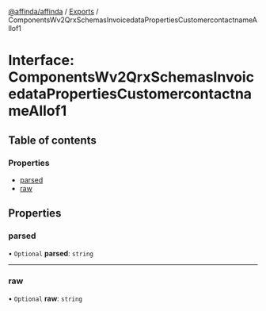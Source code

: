 [@affinda/affinda](../README.md) / [Exports](../modules.md) / ComponentsWv2QrxSchemasInvoicedataPropertiesCustomercontactnameAllof1

# Interface: ComponentsWv2QrxSchemasInvoicedataPropertiesCustomercontactnameAllof1

## Table of contents

### Properties

- [parsed](ComponentsWv2QrxSchemasInvoicedataPropertiesCustomercontactnameAllof1.md#parsed)
- [raw](ComponentsWv2QrxSchemasInvoicedataPropertiesCustomercontactnameAllof1.md#raw)

## Properties

### parsed

• `Optional` **parsed**: `string`

___

### raw

• `Optional` **raw**: `string`
